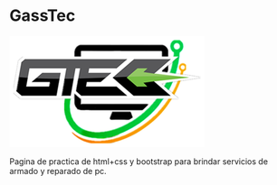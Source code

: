 # GassTec
![](images/gtec_logo.png)


Pagina de practica de html+css y bootstrap para brindar servicios de armado y reparado de pc.
